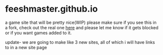 # feeshmaster.github.io
a game site that will be pretty nice(WIP)
please make sure if you see this in a fork, check out the real one [here](https://github.com/feeshmaster/feeshmaster.github.io) and please let me know if it gets blocked or if you want games added to it.

update- we are going to make like 3 new sites, all of which i will have links to in a new site page
